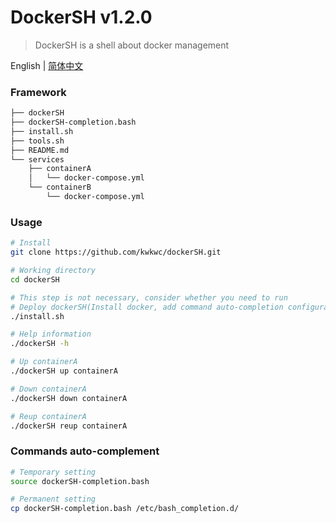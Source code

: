 # DockerSH v1.2.0

> DockerSH is a shell about docker management

English | [简体中文](README.zh-CN.md)

### Framework
```bash
├── dockerSH
├── dockerSH-completion.bash
├── install.sh
├── tools.sh
├── README.md
└── services
    ├── containerA
    │   └── docker-compose.yml
    └── containerB
        └── docker-compose.yml
```

### Usage
```bash
# Install
git clone https://github.com/kwkwc/dockerSH.git

# Working directory
cd dockerSH

# This step is not necessary, consider whether you need to run
# Deploy dockerSH(Install docker, add command auto-completion configuration)
./install.sh

# Help information
./dockerSH -h

# Up containerA
./dockerSH up containerA

# Down containerA
./dockerSH down containerA

# Reup containerA
./dockerSH reup containerA
```

### Commands auto-complement
```bash
# Temporary setting
source dockerSH-completion.bash

# Permanent setting
cp dockerSH-completion.bash /etc/bash_completion.d/
```
